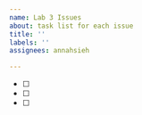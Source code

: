 ```yaml
---
name: Lab 3 Issues
about: task list for each issue
title: ''
labels: ''
assignees: annahsieh

---
```


- [ ]
- [ ]
- [ ]
